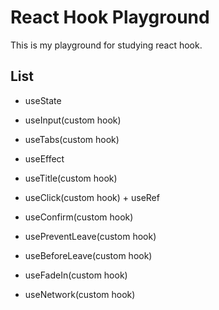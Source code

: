 # React Hook Playground

This is my playground for studying react hook.

## List

- useState

- useInput(custom hook)

- useTabs(custom hook)

- useEffect

- useTitle(custom hook)

- useClick(custom hook) + useRef

- useConfirm(custom hook)

- usePreventLeave(custom hook)

- useBeforeLeave(custom hook)

- useFadeIn(custom hook)

- useNetwork(custom hook)
